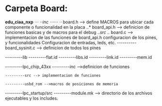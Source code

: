 
# Carpeta Board:

__edu_ciaa_nxp__
⋅⋅⋅ ⋅⋅*inc
⋅⋅⋅⋅⋅⋅ ⋅⋅* board.h --> define MACROS para ubicar cada  componente o funcionalidad en la placa 
		..* board_api.h --> definicion de funciones basicas y de macros para el debug
	..*src
		..* board.c --> implementacion de las funciones de board_api.h
					configuracion de los pines, y funcionalidades
					Configuracion de entradas, leds, etc.
		---------- board_sysinit.c --> definicion de todos los pines

---------lib
	---------flat.id
	---------libs.id
	---------link.id
	---------mem.id

---------lpc_chip_43xx
	---------inc -->definicion de funciones
		
	---------src --> implementacion de funciones

	---------usbd_rom -->macros de posiciones de memoria  		

---------lpc_startup/src
---------module.mk --> directorio de los archivos ejecutables y los includes.
